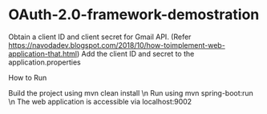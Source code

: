 # OAuth-2.0-framework-demostration

Obtain a client ID and client secret for Gmail API. (Refer https://navodadev.blogspot.com/2018/10/how-toimplement-web-application-that.html)
Add the client ID and secret to the application.properties

How to Run

Build the project using mvn clean install \n
Run using mvn spring-boot:run \n
The web application is accessible via localhost:9002
